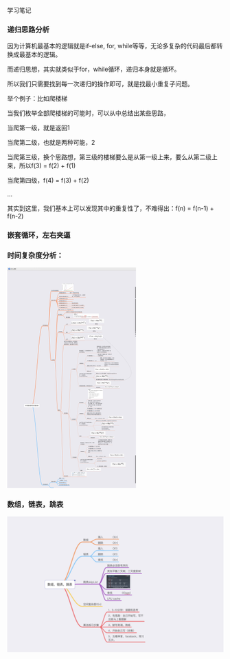 学习笔记

### 递归思路分析

因为计算机最基本的逻辑就是if-else, for, while等等，无论多复杂的代码最后都转换成最基本的逻辑。

而递归思想，其实就类似于for，while循环，递归本身就是循环。

所以我们只需要找到每一次递归的操作即可，就是找最小重复子问题。

举个例子：比如爬楼梯

 当我们枚举全部爬楼梯的可能时，可以从中总结出某些思路，

当爬第一级，就是返回1

当爬第二级，也就是两种可能，2

当爬第三级，换个思路想，第三级的楼梯要么是从第一级上来，要么从第二级上来，所以f(3) = f(2) + f(1)

当爬第四级，f(4) = f(3) + f(2)

...

其实到这里，我们基本上可以发现其中的重复性了，不难得出：f(n) = f(n-1) + f(n-2)



### 嵌套循环，左右夹逼



### 时间复杂度分析：
<img src="./时间复杂度和空间复杂度.jpg" alt="时间复杂度和空间复杂度" style="zoom:50%;" />


### 数组，链表，跳表

<img src="./数组，链表，跳表.jpg" alt="数组，链表，跳表" style="zoom:50%;" />


